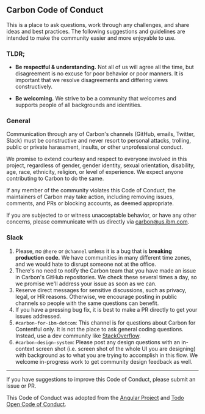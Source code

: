 ## Carbon Code of Conduct

This is a place to ask questions, work through any challenges, and share ideas
and best practices. The following suggestions and guidelines are intended to
make the community easier and more enjoyable to use.

### TLDR;

- **Be respectful & understanding.** Not all of us will agree all the time, but
  disagreement is no excuse for poor behavior or poor manners. It is important
  that we resolve disagreements and differing views constructively.

* **Be welcoming.** We strive to be a community that welcomes and supports
  people of all backgrounds and identities.

### General

Communication through any of Carbon's channels (GitHub, emails, Twitter, Slack)
must be constructive and never resort to personal attacks, trolling, public or
private harassment, insults, or other unprofessional conduct.

We promise to extend courtesy and respect to everyone involved in this project,
regardless of gender, gender identity, sexual orientation, disability, age,
race, ethnicity, religion, or level of experience. We expect anyone contributing
to Carbon to do the same.

If any member of the community violates this Code of Conduct, the maintainers of
Carbon may take action, including removing issues, comments, and PRs or blocking
accounts, as deemed appropriate.

If you are subjected to or witness unacceptable behavior, or have any other
concerns, please communicate with us directly via carbon@us.ibm.com.

### Slack

1. Please, no `@here` or `@channel` unless it is a bug that is **breaking
   production code.** We have communities in many different time zones, and we
   would hate to disrupt someone not at the office.
2. There's no need to notify the Carbon team that you have made an issue in
   Carbon's GitHub repositories. We check these several times a day, so we
   promise we'll address your issue as soon as we can.
3. Reserve direct messages for sensitive discussions, such as privacy, legal, or
   HR reasons. Otherwise, we encourage posting in public channels so people with
   the same questions can benefit.
4. If you have a pressing bug fix, it is best to make a PR directly to get your
   issues addressed.
5. `#carbon-for-ibm-dotcom`: This channel is for questions about Carbon for Contentful
   only. It is not the place to ask general coding questions. Instead, use a dev
   community like [StackOverflow](https://stackoverflow.com/).
6. `#carbon-design-system`: Please post any design questions with an in-context
   screen shot (i.e. screen shot of the whole UI you are designing) with
   background as to what you are trying to accomplish in this flow. We welcome
   in-progress work to get community design feedback as well.

<hr>

If you have suggestions to improve this Code of Conduct, please submit an issue
or PR.

This Code of Conduct was adopted from the
[Angular Project](https://github.com/angular/code-of-conduct/blob/master/CODE_OF_CONDUCT.md)
and [Todo Open Code of Conduct](http://todogroup.org/opencodeofconduct/).
